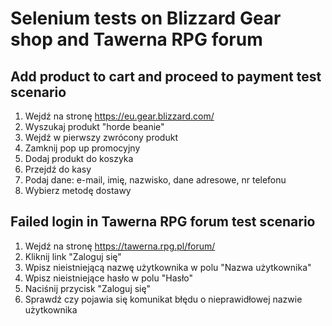 # Selenium tests on Blizzard Gear shop and Tawerna RPG forum
## Add product to cart and proceed to payment test scenario
1. Wejdź na stronę https://eu.gear.blizzard.com/ 
2. Wyszukaj produkt "horde beanie"
3. Wejdź w pierwszy zwrócony produkt
4. Zamknij pop up promocyjny
5. Dodaj produkt do koszyka
6. Przejdź do kasy
7. Podaj dane: e-mail, imię, nazwisko, dane adresowe, nr telefonu
8. Wybierz metodę dostawy

## Failed login in Tawerna RPG forum test scenario
1. Wejdź na stronę https://tawerna.rpg.pl/forum/
2. Kliknij link "Zaloguj się"
3. Wpisz nieistniejącą nazwę użytkownika w polu "Nazwa użytkownika"
4. Wpisz nieistniejące hasło w polu "Hasło"
5. Naciśnij przycisk "Zaloguj się"
6. Sprawdź czy pojawia się komunikat błędu o nieprawidłowej nazwie użytkownika